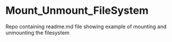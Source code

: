 # Mount_Unmount_FileSystem
Repo containing readme.md file showing example of mounting and unmounting the filesystem
